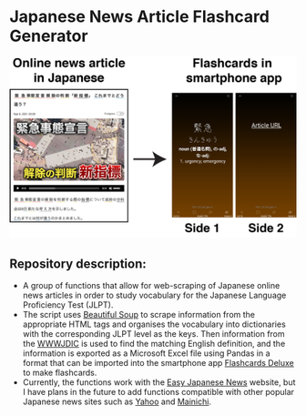 # Japanese News Article Flashcard Generator

![UI Screenshot](img/japanese-news-flashcards-figure.jpg)

## Repository description:
* A group of functions that allow for web-scraping of Japanese online news articles in order to study 
vocabulary for the Japanese Language Proficiency Test (JLPT).
* The script uses [Beautiful Soup](https://www.crummy.com/software/BeautifulSoup/) to scrape information from the appropriate HTML
tags and organises the vocabulary into dictionaries with the corresponding JLPT level
as the keys. Then information from the [WWWJDIC](http://nihongo.monash.edu/cgi-bin/wwwjdic) is used to find the matching
English definition, and the information is exported as a Microsoft Excel file using Pandas in a 
format that can be imported into the smartphone app [Flashcards Deluxe](http://orangeorapple.com/Flashcards/) to make flashcards.
* Currently, the functions work with the [Easy Japanese News](http://easyjapanese.net/) website,
but I have plans in the future to add functions compatible with other popular Japanese
news sites such as [Yahoo](https://news.yahoo.co.jp/) and [Mainichi](https://mainichi.jp/).
